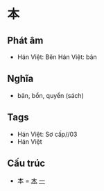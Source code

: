 # 本

## Phát âm
* Hán Việt: Běn Hán Việt: bản

## Nghĩa
* bản, bổn, quyển (sách)

## Tags
* Hán Việt: Sơ cấp//03
* Hán Việt

## Cấu trúc
* 本 = [木](木.md) [一](一.md)

<script>window.HANZI_FIELD='本';</script>